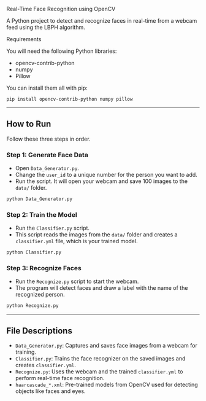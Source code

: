  Real-Time Face Recognition using OpenCV

A Python project to detect and recognize faces in real-time from a webcam feed using the LBPH algorithm.


Requirements

You will need the following Python libraries:
* opencv-contrib-python
* numpy
* Pillow

You can install them all with pip:
```bash
pip install opencv-contrib-python numpy pillow
```

---
## How to Run

Follow these three steps in order.

### Step 1: Generate Face Data
-   Open `Data_Generator.py`.
-   Change the `user_id` to a unique number for the person you want to add.
-   Run the script. It will open your webcam and save 100 images to the `data/` folder.
```bash
python Data_Generator.py
```

### Step 2: Train the Model
-   Run the `Classifier.py` script.
-   This script reads the images from the `data/` folder and creates a `classifier.yml` file, which is your trained model.
```bash
python Classifier.py
```

### Step 3: Recognize Faces
-   Run the `Recognize.py` script to start the webcam.
-   The program will detect faces and draw a label with the name of the recognized person.
```bash
python Recognize.py
```

---

##  File Descriptions

* `Data_Generator.py`: Captures and saves face images from a webcam for training.
* `Classifier.py`: Trains the face recognizer on the saved images and creates `classifier.yml`.
* `Recognize.py`: Uses the webcam and the trained `classifier.yml` to perform real-time face recognition.
* `haarcascade_*.xml`: Pre-trained models from OpenCV used for detecting objects like faces and eyes.
